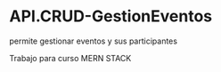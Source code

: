 # API.CRUD-GestionEventos
permite gestionar eventos y sus participantes

Trabajo para curso MERN STACK
